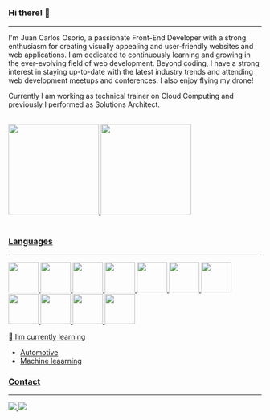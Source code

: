 ### Hi there! 👋
________________________________________________________________

I'm Juan Carlos Osorio, a passionate Front-End Developer with a strong enthusiasm for creating visually appealing and user-friendly websites and web applications. I am dedicated to continuously learning and growing in the ever-evolving field of web development.
Beyond coding, I have a strong interest in staying up-to-date with the latest industry trends and attending web development meetups and conferences. I also enjoy flying my drone!

Currently I am working as technical trainer on Cloud Computing and previously I performed as Solutions Architect.

<br>

<div>
<a href="https://github.com/josoriop9">
<img loading="lazy" height="180em" src="https://github-readme-stats.vercel.app/api/top-langs/?username=josoriop9&layout=compact&langs_count=7&theme=dracula"/>
<img loading="lazy" height="180em" src="https://github-readme-stats.vercel.app/api?username=josoriop9&show_icons=true&theme=dracula&include_all_commits=true&count_private=true"/>
</div>

<br>

### Languages
________________________________________________________________

<p>
<img loading="lazy" src="https://cdn.jsdelivr.net/gh/devicons/devicon/icons/html5/html5-original.svg" width="60" height="60"/>
<img loading="lazy" src="https://cdn.jsdelivr.net/gh/devicons/devicon/icons/css3/css3-original.svg" width="60" height="60"/>
<img loading="lazy" src="https://cdn.jsdelivr.net/gh/devicons/devicon/icons/javascript/javascript-original.svg" width="60" height="60"/>
<img loading="lazy" src="https://cdn.jsdelivr.net/gh/devicons/devicon/icons/bootstrap/bootstrap-original.svg" width="60" height="60"/>
<img loading="lazy" src="https://cdn.jsdelivr.net/gh/devicons/devicon/icons/git/git-original.svg" width="60" height="60"/>
<img loading="lazy" src="https://cdn.jsdelivr.net/gh/devicons/devicon/icons/visualstudio/visualstudio-plain.svg" width="60" height="60"/>
<img loading="lazy" src="https://cdn.jsdelivr.net/gh/devicons/devicon/icons/nodejs/nodejs-original.svg" width="60" height="60"/>
<img loading="lazy" src="https://cdn.jsdelivr.net/gh/devicons/devicon/icons/python/python-original.svg" width="60" height="60"/>
<img loading="lazy" src="https://cdn.jsdelivr.net/gh/devicons/devicon/icons/terraform/terraform-original.svg" width="60" height="60"/>
<img loading="lazy" src="https://cdn.jsdelivr.net/gh/devicons/devicon/icons/vscode/vscode-original.svg" width="60" height="60"/>
<img loading="lazy" src="https://cdn.jsdelivr.net/gh/devicons/devicon/icons/amazonwebservices/amazonwebservices-original.svg" width="60" height="60"/>
</p>



🌱 I’m currently learning
- Automotive
- Machine leaarning

### Contact
________________________________________________________________

<img src="https://img.shields.io/badge/twitter-%231DA1F2.svg?&style=for-the-badge&logo=twitter&logoColor=white" />
<a href="https://www.linkedin.com/in/juan-carlos-osorio-6252bba7/" target="_blank"><img loading="lazy" src="https://img.shields.io/badge/-LinkedIn-%230077B5?style=for-the-badge&logo=linkedin&logoColor=white" target="_blank"></a>   



<!--
**Josoriop9/Josoriop9** is a ✨ _special_ ✨ repository because its `README.md` (this file) appears on your GitHub profile.

Here are some ideas to get you started:


- 🌱 I’m currently learning ...
- 👯 I’m looking to collaborate on ...
- 🤔 I’m looking for help with ...
- 💬 Ask me about ...
- 📫 How to reach me: ...
- 😄 Pronouns: ...
- ⚡ Fun fact: ...


<picture>
  <source
    srcset="https://github-readme-stats.vercel.app/api/top-langs/?username=josoriop9&layout=compact"
    media="(prefers-color-scheme: dark)"/>
  <img src="https://github-readme-stats.vercel.app/api?username=josoriop9&show_icons=true" />
</picture>

<br>

<picture>
  <source
    srcset="https://github-readme-stats.vercel.app/api?username=josoriop9&show_icons=true&theme=dark"
    media="(prefers-color-scheme: dark)"/>
  <img src="https://github-readme-stats.vercel.app/api?username=josoriop9&show_icons=true" />
</picture>
-->
